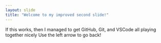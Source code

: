 ```yaml
---
layout: slide
title: "Welcome to my improved second slide!"
---
```

If this works, then I managed to get GitHub, Git, and VSCode all playing together nicely
Use the left arrow to go back!
